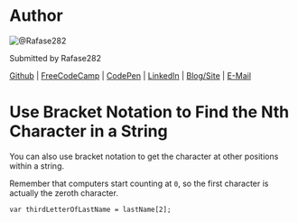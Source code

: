 # Author
![@Rafase282](https://avatars0.githubusercontent.com/Rafase282?&s=128)

Submitted by Rafase282

[Github](https://github.com/Rafase282) | [FreeCodeCamp](http://www.freecodecamp.com/rafase282) | [CodePen](http://codepen.io/Rafase282/) | [LinkedIn](https://www.linkedin.com/in/rafase282) | [Blog/Site](https://rafase282.wordpress.com/) | [E-Mail](mailto:rafase282@gmail.com)

# Use Bracket Notation to Find the Nth Character in a String
You can also use bracket notation to get the character at other positions within a string.

Remember that computers start counting at `0`, so the first character is actually the zeroth character.

`var thirdLetterOfLastName = lastName[2];`
